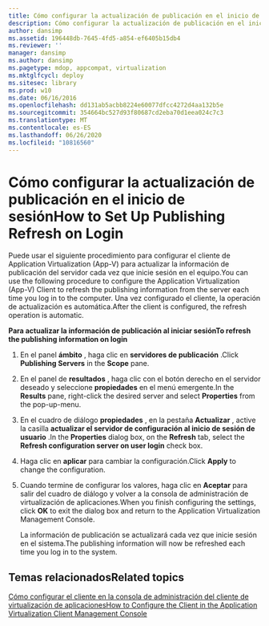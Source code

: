 ```yaml
---
title: Cómo configurar la actualización de publicación en el inicio de sesión
description: Cómo configurar la actualización de publicación en el inicio de sesión
author: dansimp
ms.assetid: 196448db-7645-4fd5-a854-ef6405b15db4
ms.reviewer: ''
manager: dansimp
ms.author: dansimp
ms.pagetype: mdop, appcompat, virtualization
ms.mktglfcycl: deploy
ms.sitesec: library
ms.prod: w10
ms.date: 06/16/2016
ms.openlocfilehash: dd131ab5acbb8224e60077dfcc4272d4aa132b5e
ms.sourcegitcommit: 354664bc527d93f80687cd2eba70d1eea024c7c3
ms.translationtype: MT
ms.contentlocale: es-ES
ms.lasthandoff: 06/26/2020
ms.locfileid: "10816560"
---
```

# <span data-ttu-id="00e94-103">Cómo configurar la actualización de publicación en el inicio de sesión</span><span class="sxs-lookup"><span data-stu-id="00e94-103">How to Set Up Publishing Refresh on Login</span></span>


<span data-ttu-id="00e94-104">Puede usar el siguiente procedimiento para configurar el cliente de Application Virtualization (App-V) para actualizar la información de publicación del servidor cada vez que inicie sesión en el equipo.</span><span class="sxs-lookup"><span data-stu-id="00e94-104">You can use the following procedure to configure the Application Virtualization (App-V) Client to refresh the publishing information from the server each time you log in to the computer.</span></span> <span data-ttu-id="00e94-105">Una vez configurado el cliente, la operación de actualización es automática.</span><span class="sxs-lookup"><span data-stu-id="00e94-105">After the client is configured, the refresh operation is automatic.</span></span>

**<span data-ttu-id="00e94-106">Para actualizar la información de publicación al iniciar sesión</span><span class="sxs-lookup"><span data-stu-id="00e94-106">To refresh the publishing information on login</span></span>**

1.  <span data-ttu-id="00e94-107">En el panel **ámbito** , haga clic en **servidores de publicación** .</span><span class="sxs-lookup"><span data-stu-id="00e94-107">Click **Publishing Servers** in the **Scope** pane.</span></span>

2.  <span data-ttu-id="00e94-108">En el panel de **resultados** , haga clic con el botón derecho en el servidor deseado y seleccione **propiedades** en el menú emergente.</span><span class="sxs-lookup"><span data-stu-id="00e94-108">In the **Results** pane, right-click the desired server and select **Properties** from the pop-up-menu.</span></span>

3.  <span data-ttu-id="00e94-109">En el cuadro de diálogo **propiedades** , en la pestaña **Actualizar** , active la casilla **actualizar el servidor de configuración al inicio de sesión de usuario** .</span><span class="sxs-lookup"><span data-stu-id="00e94-109">In the **Properties** dialog box, on the **Refresh** tab, select the **Refresh configuration server on user login** check box.</span></span>

4.  <span data-ttu-id="00e94-110">Haga clic en **aplicar** para cambiar la configuración.</span><span class="sxs-lookup"><span data-stu-id="00e94-110">Click **Apply** to change the configuration.</span></span>

5.  <span data-ttu-id="00e94-111">Cuando termine de configurar los valores, haga clic en **Aceptar** para salir del cuadro de diálogo y volver a la consola de administración de virtualización de aplicaciones.</span><span class="sxs-lookup"><span data-stu-id="00e94-111">When you finish configuring the settings, click **OK** to exit the dialog box and return to the Application Virtualization Management Console.</span></span>

    <span data-ttu-id="00e94-112">La información de publicación se actualizará cada vez que inicie sesión en el sistema.</span><span class="sxs-lookup"><span data-stu-id="00e94-112">The publishing information will now be refreshed each time you log in to the system.</span></span>

## <span data-ttu-id="00e94-113">Temas relacionados</span><span class="sxs-lookup"><span data-stu-id="00e94-113">Related topics</span></span>


[<span data-ttu-id="00e94-114">Cómo configurar el cliente en la consola de administración del cliente de virtualización de aplicaciones</span><span class="sxs-lookup"><span data-stu-id="00e94-114">How to Configure the Client in the Application Virtualization Client Management Console</span></span>](how-to-configure-the-client-in-the-application-virtualization-client-management-console.md)

 

 





